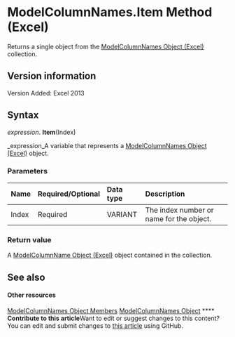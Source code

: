 
# ModelColumnNames.Item Method (Excel)

Returns a single object from the  [ModelColumnNames Object (Excel)](3a8a966f-b987-a77b-1d4c-eb7b35179f8b.md) collection.


## Version information

Version Added: Excel 2013 


## Syntax

 _expression_. **Item**(Index)

 _expression_A variable that represents a  [ModelColumnNames Object (Excel)](3a8a966f-b987-a77b-1d4c-eb7b35179f8b.md) object.


### Parameters



|**Name**|**Required/Optional**|**Data type**|**Description**|
|:-----|:-----|:-----|:-----|
|Index|Required|VARIANT|The index number or name for the object.|

### Return value

A  [ModelColumnName Object (Excel)](63a5eefe-b54d-0075-c116-8a752c881834.md) object contained in the collection.


## See also


#### Other resources


 [ModelColumnNames Object Members](ba659135-e622-bc31-0a97-0c5ea6046964.md)
 [ModelColumnNames Object](3a8a966f-b987-a77b-1d4c-eb7b35179f8b.md)
****   **Contribute to this article**Want to edit or suggest changes to this content? You can edit and submit changes to  [this article](https://github.com/jhershey00/VBA_Excel_Test/OpenXMLCon/articles/49db4920-ef4b-db88-1c6f-e7d4450fd09e.md) using GitHub.

